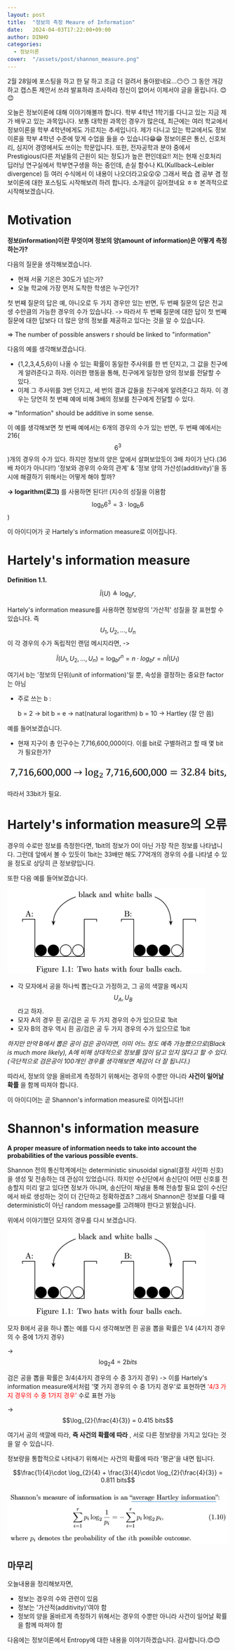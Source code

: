 ```yaml
---
layout: post
title:  "정보의 측정 Meaure of Information"
date:   2024-04-03T17:22:00+09:00
author: DINHO
categories:
  - 정보이론
cover:  "/assets/post/shannon_measure.png"
---
```


2월 28일에 포스팅을 하고 한 달 하고 조금 더 걸려서 돌아왔네요...😶😶 그 동안 개강하고 캡스톤 제안서 쓰랴 발표하랴 조사하랴 정신이 없어서 이제서야 글을 올립니다. 😊😊

오늘은 정보이론에 대해 이야기해볼까 합니다. 학부 4학년 1학기를 다니고 있는 지금 제가 배우고 있는 과목입니다. 보통 대학원 과목인 경우가 많은데, 최근에는 여러 학교에서 정보이론을 학부 4학년에게도 가르치는 추세입니다. 제가 다니고 있는 학교에서도 정보이론을 학부 4학년 수준에 맞게 수업을 들을 수 있습니다😁😁 정보이론은 통신, 신호처리, 심지어 경영에서도 쓰이는 학문입니다. 또한, 전자공학과 분야 중에서 Prestigious(다른 저널들의 근원이 되는 정도)가 높은 편인데요!! 저는 현재 신호처리 딥러닝 연구실에서 학부연구생을 하는 중인데, 손실 함수나 KL(Kullback–Leibler divergence) 등 여러 수식에서 이 내용이 나오더라고요😲😲 그래서 복습 겸 공부 겸 정보이론에 대한 포스팅도 시작해보려 하려 합니다. 소개글이 길어졌네요 ㅎㅎ 본격적으로 시작해보겠습니다.

# Motivation

__정보(information)이란 무엇이며 정보의 양(amount of information)은 어떻게 측정하는가?__

다음의 질문을 생각해보겠습니다.

  - 현재 서울 기온은 30도가 넘는가?
  - 오늘 학교에 가장 먼저 도착한 학생은 누구인가?

  첫 번째 질문의 답은 예, 아니오로 두 가지 경우만 있는 반면, 두 번째 질문의 답은 전교생 수만큼의 가능한 경우의 수가 있습니다. -> 따라서 두 번째 질문에 대한 답이 첫 번째 질문에 대한 답보다 더 많은 양의 정보를 제공하고 있다는 것을 알 수 있습니다.

  => The number of possible answers r should be linked to "information"

다음의 예를 생각해보겠습니다.

  - {1,2,3,4,5,6}이 나올 수 있는 확률이 동일한 주사위를 한 번 던지고, 그 값을 친구에게 알려준다고 하자. 이러한 행동을 통해, 친구에게 일정한 양의 정보를 전달할 수 있다.
  - 이제 그 주사위를 3번 던지고, 세 번의 결과 값들을 친구에게 알려준다고 하자. 이 경우는 당연히 첫 번째 예에 비해 3배의 정보를 친구에게 전달할 수 있다.

  => "Information" should be additive in some sense.

  이 예를 생각해보면 첫 번째 예에서는 6개의 경우의 수가 있는 반면, 두 번째 예에서는 216( $$6^{3}$$ )개의 경우의 수가 있다. 하지만 정보의 양은 앞에서 살펴보았듯이 3배 차이가 난다.(36배 차이가 아니다!!) '정보와 경우의 수와의 관계' & '정보 양의 가산성(additivity)'을 동시에 해결하기 위해서는 어떻게 해야 할까?

  __-> logarithm(로그)__ 를 사용하면 된다!! (지수의 성질을 이용함 $$\log_{b}{6^{3}} = 3\cdot \log_ {b}{6}$$ )

이 아이디어가 곳 Hartely's information measure로 이어집니다.

# Hartely's information measure

  __Definition 1.1.__ 
  
  $$\tilde{I}(U) \triangleq \log_b r,$$

  Hartely's information measure를 사용하면 정보량의 '가산적' 성질을 잘 표현할 수 있습니다. 즉 $$U_{1},U_{2},...,U_{n}$$ 이 각 경우의 수가 독립적인 랜덤 메시지라면, ->
  
  $$\tilde{I}(U_{1},U_{2},...,U_{n}) = \log_{b}{r^{n}} = n\cdot log_{b}{r} = n\tilde{I}(U_{1})$$

  여기서 b는 '정보의 단위(unit of information)'일 뿐, 속성을 결정하는 중요한 factor는 아님

  - 주로 쓰는 b : 

    b = 2 -> bit
    b = e -> nat(natural logarithm)
    b = 10 -> Hartley (잘 안 씀)
  
  예를 들어보겠습니다.

  - 현재 지구이 총 인구수는 7,716,600,000이다. 이를 bit로 구별하려고 할 때 몇 bit가 필요한가?

  <img src="/assets/post/hartely_ex.png">

  따라서 33bit가 필요.

# Hartely's information measure의 오류

  경우의 수로만 정보를 측정한다면, 1bit의 정보가 0이 아닌 가장 작은 정보를 나타냅니다. 그런데 앞에서 볼 수 있듯이 1bit는 33배만 해도 77억개의 경우의 수를 나타낼 수 있을 정도로 상당히 큰 정보량입니다.

  또한 다음 예를 들어보겠습니다.

  <img src="/assets/post/hartely_error_ex.png">

  - 각 모자에서 공을 하나씩 뽑는다고 가정하고, 그 공의 색깔을 메시지 $$U_{A}, U_{B}$$ 라고 하자.
  - 모자 A의 경우 흰 공/검은 공 두 가지 경우의 수가 있으므로 1bit
  - 모자 B의 경우 역시 흰 공/검은 공 두 가지 경우의 수가 있으므로 1bit

  _하지만 만약 B에서 뽑은 공이 검은 공이라면, 이미 어느 정도 예측 가능했으므로(Black is much more likely), A에 비해 상대적으로 정보를 많이 담고 있지 않다고 할 수 있다.(극단적으로 검은공이 100개인 경우를 생각해보면 체감이 더 잘 됩니다.)_

  따라서, 정보의 양을 올바르게 측정하기 위해서는 경우의 수뿐만 아니라 __사건이 일어날 확률__ 을 함께 따져야 합니다. 
  
이 아이디어는 곧 Shannon's information measure로 이어집니다!!

# Shannon's information measure

  __A proper measure of information needs to take into account the probabilities of the various possible events.__

  Shannon 전의 통신학계에서는 deterministic sinusoidal signal(결정 사인파 신호)을 생성 및 전송하는 데 관심이 있었습니다. 하지만 수신단에서 송신단이 어떤 신호를 전송할지 미리 알고 있다면 정보가 아니며, 송신단이 채널을 통해 전송할 필요 없이 수신단에서 바로 생성하는 것이 더 간단하고 정확하겠죠? 그래서 Shannon은 정보를 다룰 때 deterministic이 아닌 random message를 고려해야 한다고 밝혔습니다.

  위에서 이야기했던 모자의 경우를 다시 보겠습니다.

  <img src="/assets/post/hartely_error_ex.png">

  모자 B에서 공을 하나 뽑는 예를 다시 생각해보면 흰 공을 뽑을 확률은 1/4 (4가지 경우의 수 중에 1가지 경우)

  -> $$\log_{2}{4} = 2bits$$

  검은 공을 뽑을 확률은 3/4(4가지 경우의 수 중 3가지 경우) -> 이를 Hartely's information measure에서처럼 '몇 가지 경우의 수 중 1가지 경우'로 표현하면 <span style="color:red"> '4/3 가지 경우의 수 중 1가지 경우' </span> 수로 표현 가능

  -> $$\log_{2}{\frac{4}{3}} = 0.415 bits$$ 

  여기서 공의 색깔에 따라, __즉 사건의 확률에 따라__ , 서로 다른 정보량을 가지고 있다는 것을 알 수 있습니다. 

  정보량을 통합적으로 나타내기 위해서는 사건의 확률에 따라 '평균'을 내면 됩니다.

  $$\frac{1}{4}\cdot \log_{2}{4} + \frac{3}{4}\cdot \log_{2}{\frac{4}{3}} = 0.811 bits$$

  <img src="/assets/post/shannon_measure.png">

## 마무리

오늘내용을 정리해보자면,

- 정보는 경우의 수와 관련이 있음
- 정보는 '가산적(additivity)'여야 함
- 정보의 양을 올바르게 측정하기 위해서는 경우의 수뿐만 아니라 사건이 일어날 확률을 함께 따져야 함

다음에는 정보이론에서 Entropy에 대한 내용을 이야기하겠습니다. 감사합니다.😊😊
